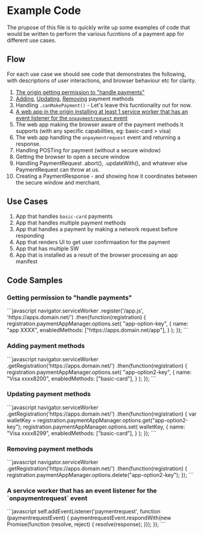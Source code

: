 # Example Code

The prupose of this file is to quickly write up some examples of code that would be written to perform the various fucntions of a payment app for different use cases.

## Flow

For each use case we should see code that demonstrates the following, with descriptions of user interactions, and browser behaviour etc for clarity.

  1. [The origin getting permission to "handle payments"](#example2)
  1. [Adding](#example31), [Updating](#example33), [Removing](#example32) payment methods
  1. Handling `.canMakePayment()` - Let's leave this fucntionality out for now.
  1. [A web app in the origin installing at least 1 service worker that has an event listener for the `onpaymentrequest` event](#example1)
  1. The web app making the browser aware of the payment methods it supports (with any specific capabilities, eg: basic-card > visa)
  1. The web app handling the `onpaymentrequest` event and returning a response.
  1. Handling POSTing for payment (without a secure window)
  1. Getting the browser to open a secure window
  1. Handling PaymentRequest .abort(), .updateWith(), and whatever else PaymentRequest can throw at us.
  1. Creating a PaymentResponse - and showing how it coordinates between the secure window and merchant.
   
## Use Cases

  1. App that handles `basic-card` payments
  1. App that handles multiple payment methods
  1. App that handles a payment by making a network request before responding
  1. App that renders UI to get user confirmaation for the payment
  1. App that has multiple SW
  1. App that is installed as a result of the browser processing an app manifest
  
## Code Samples

<h3 id="example2">Getting permission to "handle payments"</h3>
```javascript
navigator.serviceWorker
  .register('/app.js', 'https://apps.domain.net/')
  .then(function(registration) {
    registration.paymentAppManager.options.set(
      "app-option-key",
      {
        name: "app XXXX",
        enabledMethods: ["https://apps.domain.net/app"],
      }
    );
});
```

<h3 id="example31">Adding payment methods</h3>
```javascript
navigator.serviceWorker
  .getRegistration('https://apps.domain.net/')
  .then(function(registration) {
    registration.paymentAppManager.options.set(
      "app-option2-key",
      {
        name: "Visa xxxx8200",
        enabledMethods: ["basic-card"],
      }
    );
});
```

<h3 id="example33">Updating payment methods</h3>
```javascript
navigator.serviceWorker
  .getRegistration('https://apps.domain.net/')
  .then(function(registration) {
    var walletKey = registration.paymentAppManager.options.get("app-option2-key");
    registration.paymentAppManager.options.set( walletKey,
      {
        name: "Visa xxxx8299",
        enabledMethods: ["basic-card"],
      }
    );
});
```

<h3 id="example32">Removing payment methods</h3>
```javascript
navigator.serviceWorker
  .getRegistration('https://apps.domain.net/')
  .then(function(registration) {
    registration.paymentAppManager.options.delete("app-option2-key");
});
```

<h3 id="example1">A service worker that has an event listener for the `onpaymentrequest` event</h3>
```javascript
self.addEventListener('paymentrequest', function (paymentrequestEvent) {
  paymentrequestEvent.respondWith(new Promise(function (resolve, reject) {
    resolve(response);
  }));
});
```


